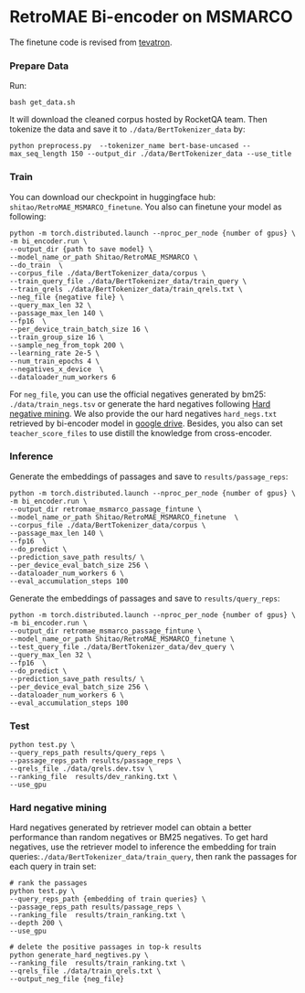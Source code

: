 # RetroMAE Bi-encoder on MSMARCO

The finetune code is revised from [tevatron](https://github.com/texttron/tevatron).

### Prepare Data

Run:

```
bash get_data.sh
```

It will download the cleaned corpus hosted by RocketQA team. Then tokenize the data and save it to `./data/BertTokenizer_data` by:

```
python preprocess.py  --tokenizer_name bert-base-uncased --max_seq_length 150 --output_dir ./data/BertTokenizer_data --use_title
```


### Train
You can download our checkpoint in huggingface hub: `shitao/RetroMAE_MSMARCO_finetune`.
You also can finetune your model as following:

```
python -m torch.distributed.launch --nproc_per_node {number of gpus} \
-m bi_encoder.run \
--output_dir {path to save model} \
--model_name_or_path Shitao/RetroMAE_MSMARCO \
--do_train  \
--corpus_file ./data/BertTokenizer_data/corpus \
--train_query_file ./data/BertTokenizer_data/train_query \
--train_qrels ./data/BertTokenizer_data/train_qrels.txt \
--neg_file {negative file} \
--query_max_len 32 \
--passage_max_len 140 \
--fp16  \
--per_device_train_batch_size 16 \
--train_group_size 16 \
--sample_neg_from_topk 200 \
--learning_rate 2e-5 \
--num_train_epochs 4 \
--negatives_x_device  \
--dataloader_num_workers 6 
```

For `neg_file`, you can use the official negatives generated by bm25: `./data/train_negs.tsv` 
or generate the hard negatives following [Hard negative mining](#hard_negative_mining). 
We also provide the our hard negatives `hard_negs.txt` retrieved by bi-encoder model in [google drive](https://drive.google.com/file/d/1dz22YVG4eJ2KDXCLCvAyUJtfNVYeXXnk/view?usp=sharing). 
Besides, you also can set `teacher_score_files` to use distill the knowledge from cross-encoder.

### Inference
Generate the embeddings of passages and save to `results/passage_reps`:
```
python -m torch.distributed.launch --nproc_per_node {number of gpus} \
-m bi_encoder.run \
--output_dir retromae_msmarco_passage_fintune \
--model_name_or_path Shitao/RetroMAE_MSMARCO_finetune  \
--corpus_file ./data/BertTokenizer_data/corpus \
--passage_max_len 140 \
--fp16  \
--do_predict \
--prediction_save_path results/ \
--per_device_eval_batch_size 256 \
--dataloader_num_workers 6 \
--eval_accumulation_steps 100 
```

Generate the embeddings of passages and save to `results/query_reps`:
```
python -m torch.distributed.launch --nproc_per_node {number of gpus} \
-m bi_encoder.run \
--output_dir retromae_msmarco_passage_fintune \
--model_name_or_path Shitao/RetroMAE_MSMARCO_finetune \
--test_query_file ./data/BertTokenizer_data/dev_query \
--query_max_len 32 \
--fp16  \
--do_predict \
--prediction_save_path results/ \
--per_device_eval_batch_size 256 \
--dataloader_num_workers 6 \
--eval_accumulation_steps 100 
```

### Test
```
python test.py \
--query_reps_path results/query_reps \
--passage_reps_path results/passage_reps \
--qrels_file ./data/qrels.dev.tsv \
--ranking_file  results/dev_ranking.txt \
--use_gpu 
```

### Hard negative mining
Hard negatives generated by retriever model can obtain a better performance than random negatives or BM25 negatives.
To get hard negatives, use the retriever model to inference the embedding for train queries:`./data/BertTokenizer_data/train_query`, 
then rank the passages for each query in train set:
```
# rank the passages
python test.py \
--query_reps_path {embedding of train queries} \
--passage_reps_path results/passage_reps \
--ranking_file  results/train_ranking.txt \
--depth 200 \
--use_gpu 

# delete the positive passages in top-k results
python generate_hard_negtives.py \
--ranking_file  results/train_ranking.txt \
--qrels_file ./data/train_qrels.txt \
--output_neg_file {neg_file}
```


